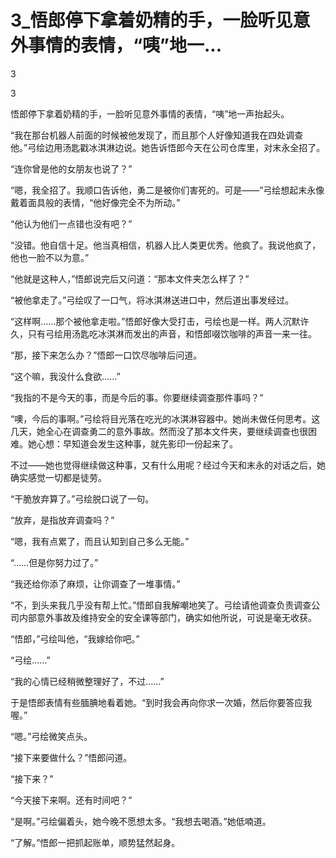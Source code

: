 # 3_悟郎停下拿着奶精的手，一脸听见意外事情的表情，“咦”地一...

3

3

悟郎停下拿着奶精的手，一脸听见意外事情的表情，“咦”地一声抬起头。

“我在那台机器人前面的时候被他发现了，而且那个人好像知道我在四处调查他。”弓绘边用汤匙戳冰淇淋边说。她告诉悟郎今天在公司仓库里，对末永全招了。

“连你曾是他的女朋友也说了？”

“嗯，我全招了。我顺口告诉他，勇二是被你们害死的。可是——”弓绘想起末永像戴着面具般的表情，“他好像完全不为所动。”

“他认为他们一点错也没有吧？”

“没错。他自信十足。他当真相信，机器人比人类更优秀。他疯了。我说他疯了，他也一脸不以为意。”

“他就是这种人，”悟郎说完后又问道：“那本文件夹怎么样了？”

“被他拿走了。”弓绘叹了一口气，将冰淇淋送进口中，然后道出事发经过。

“这样啊……那个被他拿走啦。”悟郎好像大受打击，弓绘也是一样。两人沉默许久，只有弓绘用汤匙吃冰淇淋而发出的声音，和悟郎啜饮咖啡的声音一来一往。

“那，接下来怎么办？”悟郎一口饮尽咖啡后问道。

“这个嘛，我没什么食欲……”

“我指的不是今天的事，而是今后的事。你要继续调查那件事吗？”

“噢，今后的事啊。”弓绘将目光落在吃光的冰淇淋容器中。她尚未做任何思考。这几天，她全心在调查勇二的意外事故。然而没了那本文件夹，要继续调查也很困难。她心想：早知道会发生这种事，就先影印一份起来了。

不过——她也觉得继续做这种事，又有什么用呢？经过今天和末永的对话之后，她确实感觉一切都是徒劳。

“干脆放弃算了。”弓绘脱口说了一句。

“放弃，是指放弃调查吗？”

“嗯，我有点累了，而且认知到自己多么无能。”

“……但是你努力过了。”

“我还给你添了麻烦，让你调查了一堆事情。”

“不，到头来我几乎没有帮上忙。”悟郎自我解嘲地笑了。弓绘请他调查负责调查公司内部意外事故及维持安全的安全课等部门，确实如他所说，可说是毫无收获。

“悟郎，”弓绘叫他，“我嫁给你吧。”

“弓绘……”

“我的心情已经稍微整理好了，不过……”

于是悟郎表情有些腼腆地看着她。“到时我会再向你求一次婚，然后你要答应我喔。”

“嗯。”弓绘微笑点头。

“接下来要做什么？”悟郎问道。

“接下来？”

“今天接下来啊。还有时间吧？”

“是啊。”弓绘偏着头，她今晚不愿想太多。“我想去喝酒。”她低喃道。

“了解。”悟郎一把抓起账单，顺势猛然起身。